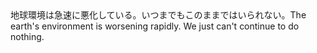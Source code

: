 <tr><td>地球環境は急速に悪化している。いつまでもこのままではいられない。<td><tr><tr><td>The earth's environment is worsening rapidly. We just can't continue to do nothing.<td><tr></table>

